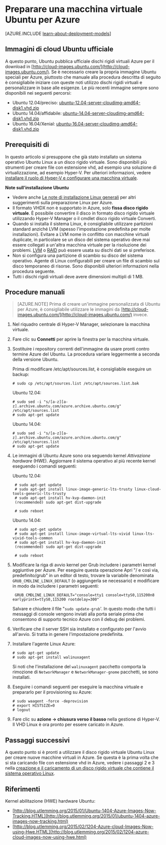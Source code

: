 <properties
    pageTitle="Creare e caricare un disco rigido virtuale Linux Ubuntu in Azure"
    description="Informazioni su come creare e caricare un Azure disco rigido virtuale (disco rigido virtuale) che contiene un sistema operativo Ubuntu Linux."
    services="virtual-machines-linux"
    documentationCenter=""
    authors="szarkos"
    manager="timlt"
    editor="tysonn"
    tags="azure-resource-manager,azure-service-management"/>

<tags
    ms.service="virtual-machines-linux"
    ms.workload="infrastructure-services"
    ms.tgt_pltfrm="vm-linux"
    ms.devlang="na"
    ms.topic="article"
    ms.date="08/24/2016"
    ms.author="szark"/>

# <a name="prepare-an-ubuntu-virtual-machine-for-azure"></a>Preparare una macchina virtuale Ubuntu per Azure

[AZURE.INCLUDE [learn-about-deployment-models](../../includes/learn-about-deployment-models-both-include.md)]

## <a name="official-ubuntu-cloud-images"></a>Immagini di cloud Ubuntu ufficiale
A questo punto, Ubuntu pubblica ufficiale dischi rigidi virtuali Azure per il download in [http://cloud-images.ubuntu.com/](http://cloud-images.ubuntu.com/). Se è necessario creare la propria immagine Ubuntu speciali per Azure, piuttosto che manuale alla procedura descritta di seguito è consigliabile iniziare con queste noti utilizzo dischi rigidi virtuali e personalizzare in base alle esigenze. Le più recenti immagine sempre sono disponibili nei seguenti percorsi:

 - Ubuntu 12.04/preciso: [ubuntu-12.04-server-cloudimg-amd64-disk1.vhd.zip](http://cloud-images.ubuntu.com/releases/precise/release/ubuntu-12.04-server-cloudimg-amd64-disk1.vhd.zip)
 - Ubuntu 14.04/affidabile: [ubuntu-14.04-server-cloudimg-amd64-disk1.vhd.zip](http://cloud-images.ubuntu.com/releases/trusty/release/ubuntu-14.04-server-cloudimg-amd64-disk1.vhd.zip)
 - Ubuntu 16.04/Xenial: [ubuntu-16.04-server-cloudimg-amd64-disk1.vhd.zip](http://cloud-images.ubuntu.com/releases/xenial/release/ubuntu-16.04-server-cloudimg-amd64-disk1.vhd.zip)


## <a name="prerequisites"></a>Prerequisiti di

In questo articolo si presuppone che già stato installato un sistema operativo Ubuntu Linux a un disco rigido virtuale. Sono disponibili più strumenti per creare file con estensione vhd, ad esempio una soluzione di virtualizzazione, ad esempio Hyper-V. Per ulteriori informazioni, vedere [installare il ruolo di Hyper-V e configurare una macchina virtuale](http://technet.microsoft.com/library/hh846766.aspx).

**Note sull'installazione Ubuntu**

- Vedere anche [Le note di installazione Linux generali](virtual-machines-linux-create-upload-generic.md#general-linux-installation-notes) per altri suggerimenti sulla preparazione Linux per Azure.
- Il formato VHDX non è supportato in Azure, solo **fissa disco rigido virtuale**.  È possibile convertire il disco in formato disco rigido virtuale utilizzando Hyper-V Manager o il cmdlet disco rigido virtuale Converti.
- Quando si installa il sistema Linux, è consigliabile utilizzare partizioni standard anziché LVM (spesso l'impostazione predefinita per molte installazioni). Evitare a LVM nome in conflitto con macchine virtuali duplicate, in particolare se un disco del sistema operativo deve mai essere collegati a un'altra macchina virtuale per la risoluzione dei problemi. [LVM](virtual-machines-linux-configure-lvm.md) o [RAID](virtual-machines-linux-configure-raid.md) può essere usata su dischi dati se si preferisce.
- Non si configura una partizione di scambio su disco del sistema operativo. Agente di Linux configurabili per creare un file di scambio sul disco temporaneo di risorse.  Sono disponibili ulteriori informazioni nella procedura seguente.
- Tutti i dischi rigidi virtuali deve avere dimensioni multipli di 1 MB.


## <a name="manual-steps"></a>Procedure manuali

> [AZURE.NOTE] Prima di creare un'immagine personalizzata di Ubuntu per Azure, è consigliabile utilizzare le immagini da [http://cloud-images.ubuntu.com/](http://cloud-images.ubuntu.com/) invece.


1. Nel riquadro centrale di Hyper-V Manager, selezionare la macchina virtuale.

2. Fare clic su **Connetti** per aprire la finestra per la macchina virtuale.

3.  Sostituire i repository correnti dell'immagine da usare pronti contro termine Azure del Ubuntu. La procedura variare leggermente a seconda della versione Ubuntu.

    Prima di modificare /etc/apt/sources.list, è consigliabile eseguire un backup:

        # sudo cp /etc/apt/sources.list /etc/apt/sources.list.bak

    Ubuntu 12.04:

        # sudo sed -i "s/[a-z][a-z].archive.ubuntu.com/azure.archive.ubuntu.com/g" /etc/apt/sources.list
        # sudo apt-get update

    Ubuntu 14.04:

        # sudo sed -i "s/[a-z][a-z].archive.ubuntu.com/azure.archive.ubuntu.com/g" /etc/apt/sources.list
        # sudo apt-get update

4. Le immagini di Ubuntu Azure sono ora seguendo kernel *Attivazione hardware* (HWE). Aggiornare il sistema operativo al più recente kernel eseguendo i comandi seguenti:

    Ubuntu 12.04:

        # sudo apt-get update
        # sudo apt-get install linux-image-generic-lts-trusty linux-cloud-tools-generic-lts-trusty
        # sudo apt-get install hv-kvp-daemon-init
        (recommended) sudo apt-get dist-upgrade

        # sudo reboot

    Ubuntu 14.04:

        # sudo apt-get update
        # sudo apt-get install linux-image-virtual-lts-vivid linux-lts-vivid-tools-common
        # sudo apt-get install hv-kvp-daemon-init
        (recommended) sudo apt-get dist-upgrade

        # sudo reboot


5. Modificare la riga di avvio kernel per Grub includere i parametri kernel aggiuntive per Azure. Per eseguire questa operazione Apri "/ e così via, predefinito/grub" in un editor di testo, trovare la variabile denominata `GRUB_CMDLINE_LINUX_DEFAULT` (o aggiungerla se necessario) e modificare in modo da includere i parametri seguenti:

        GRUB_CMDLINE_LINUX_DEFAULT="console=tty1 console=ttyS0,115200n8 earlyprintk=ttyS0,115200 rootdelay=300"

    Salvare e chiudere il file "`sudo update-grub`'. In questo modo che tutti i messaggi di console vengono inviati alla porta seriale prima che consentono di supporto tecnico Azure con il debug dei problemi.

6.  Verificare che il server SSH sia installato e configurato per l'avvio all'avvio.  Si tratta in genere l'impostazione predefinita.

7.  Installare l'agente Linux Azure:

        # sudo apt-get update
        # sudo apt-get install walinuxagent

    Si noti che l'installazione del `walinuxagent` pacchetto comporta la rimozione di `NetworkManager` e `NetworkManager-gnome` pacchetti, se sono installati.

8.  Eseguire i comandi seguenti per eseguire la macchina virtuale e prepararlo per il provisioning su Azure:

        # sudo waagent -force -deprovision
        # export HISTSIZE=0
        # logout

9. Fare clic su **azione -> chiusura verso il basso** nella gestione di Hyper-V. Il VHD Linux è ora pronto per essere caricato in Azure.


## <a name="next-steps"></a>Passaggi successivi
A questo punto si è pronti a utilizzare il disco rigido virtuale Ubuntu Linux per creare nuove macchine virtuali in Azure. Se questa è la prima volta che si sta caricando file con estensione vhd in Azure, vedere i passaggi 2 e 3 nella [creazione e il caricamento di un disco rigido virtuale che contiene il sistema operativo Linux](virtual-machines-linux-classic-create-upload-vhd.md).

## <a name="references"></a>Riferimenti ##

Kernel abilitazione (HWE) hardware Ubuntu:

- [http://blog.utlemming.org/2015/01/Ubuntu-1404-Azure-Images-Now-Tracking.HTML](http://blog.utlemming.org/2015/01/ubuntu-1404-azure-images-now-tracking.html)
- [http://blog.utlemming.org/2015/02/1204-Azure-cloud-Images-Now-using-Hwe.HTML](http://blog.utlemming.org/2015/02/1204-azure-cloud-images-now-using-hwe.html)
